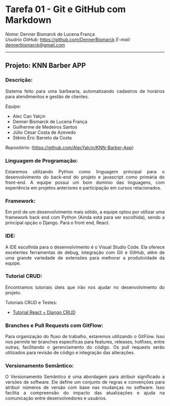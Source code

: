 # Tarefa 01 - Git e GitHub com Markdown

*Nome:* Denner Bismarck de Lucena França  
*Usuário GitHub:* https://github.com/DennerBismarck 
*E-mail:* dennerbismarck@gmail.com

---

## Projeto: KNN Barber APP

### Descrição:

<div style="text-align: justify">
Sistema feito para uma barbearia, automatizando cadastros de horários para atendimentos e gestão de clientes.

</div>

_Equipe:_
- Alec Can Yalçin
- Denner Bismarck de Lucena França
- Guilherme de Medeiros Santos
- Júlio César Costa de Azevedo
- Stênio Éric Barreto da Costa

_Repositório:_
(https://github.com/AlecYalcin/KNN-Barber-App)

### Linguagem de Programação:
<div style="text-align: justify">
Estaremos utilizando Python como linguagem principal para o desenvolvimento do back-end do projeto e javascript como primária do front-end. A equipe possui um bom domínio das linguagens, com experiência em projetos anteriores e participação em cursos relacionados.
</div>

### Framework:
<div style="text-align: justify">
Em pról de um desenvolvimento mais sólido, a equipe optou por utilizar uma framework back end com Python (Ainda está para ser escolhida), sendo a principal opção o Django. Para o front end, React.
</div>

### IDE:
<div style="text-align: justify">
A IDE escolhida para o desenvolvimento é o Visual Studio Code. Ela oferece excelentes ferramentas de debug, integração com Git e GitHub, além de uma grande variedade de extensões para melhorar a produtividade da equipe.
</div>

### Tutorial CRUD:
<div style="text-align: justify">
Encontramos tutoriais úteis que irão nos ajudar no desenvolvimento do projeto.
</div>

Tutoriais CRUD e Testes:
- [Tutorial React + Django CRUD](https://www.youtube.com/watch?v=xldTxXtNiuk)

### Branches e Pull Requests com GitFlow:
<div style="text-align: justify">
Para organização do fluxo de trabalho, estaremos utilizando o GitFlow. Isso nos permite ter branches específicas para features, releases, hotfixes, entre outras, facilitando o gerenciamento do código. Os pull requests serão utilizados para revisão de código e integração das alterações.
</div>

### Versionamento Semântico:
<div style="text-align: justify">
O Versionamento Semântico é uma abordagem para atribuir significado a versões de software. Ele define um conjunto de regras e convenções para atribuir números de versão com base nas mudanças no software. Isso facilita a compreensão do impacto das atualizações e ajuda na comunicação entre desenvolvedores e usuários.
</div>

